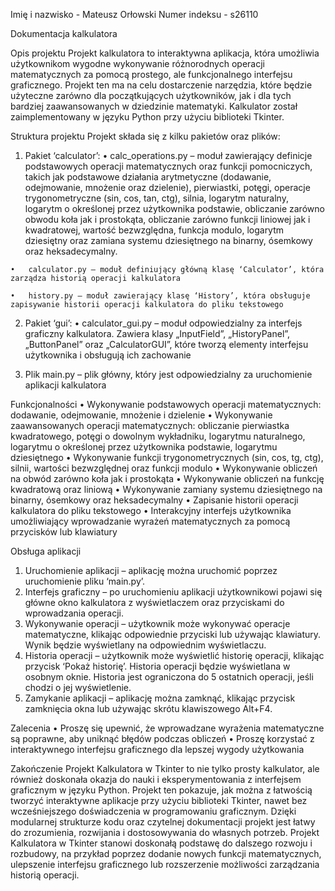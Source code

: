 Imię i nazwisko - Mateusz Orłowski
Numer indeksu - s26110

Dokumentacja kalkulatora

Opis projektu
Projekt kalkulatora to interaktywna aplikacja, która umożliwia użytkownikom wygodne wykonywanie różnorodnych operacji matematycznych za pomocą prostego,
ale funkcjonalnego interfejsu graficznego. Projekt ten ma na celu dostarczenie narzędzia, które będzie użyteczne zarówno dla początkujących użytkowników, 
jak i dla tych bardziej zaawansowanych w dziedzinie matematyki. Kalkulator został zaimplementowany w języku Python przy użyciu biblioteki Tkinter.

Struktura projektu
Projekt składa się z kilku pakietów oraz plików:

  1.	Pakiet ‘calculator’:
    •	calc_operations.py – moduł zawierający definicje podstawowych operacji matematycznych oraz funkcji pomocniczych,
      takich jak podstawowe działania arytmetyczne (dodawanie, odejmowanie, mnożenie oraz dzielenie),
      pierwiastki, potęgi, operacje trygonometryczne (sin, cos, tan, ctg), silnia, logarytm naturalny,
      logarytm o określonej przez użytkownika podstawie, obliczanie zarówno obwodu koła jak i prostokąta,
      obliczanie zarówno funkcji liniowej jak i kwadratowej, wartość bezwzględna, funkcja modulo,
      logarytm dziesiętny oraz zamiana systemu dziesiętnego na binarny, ósemkowy oraz heksadecymalny.
  
    •	calculator.py – moduł definiujący główną klasę ‘Calculator’, która zarządza historią operacji kalkulatora
    
    •	history.py – moduł zawierający klasę ‘History’, która obsługuje zapisywanie historii operacji kalkulatora do pliku tekstowego
    
  2.	Pakiet ‘gui’:
    •	calculator_gui.py – moduł odpowiedzialny za interfejs graficzny kalkulatora.
      Zawiera klasy „InputField”, „HistoryPanel”, „ButtonPanel” oraz „CalculatorGUI”, które tworzą elementy interfejsu użytkownika i obsługują ich zachowanie
  
  3.	Plik main.py – plik główny, który jest odpowiedzialny za uruchomienie aplikacji kalkulatora
  
  Funkcjonalności
    •	Wykonywanie podstawowych operacji matematycznych: dodawanie, odejmowanie, mnożenie i dzielenie
    •	Wykonywanie zaawansowanych operacji matematycznych: obliczanie pierwiastka kwadratowego, potęgi o dowolnym wykładniku, 
      logarytmu naturalnego, logarytmu o określonej przez użytkownika podstawie, logarytmu dziesiętnego
    •	Wykonywanie funkcji trygonometrycznych (sin, cos, tg, ctg), silnii, wartości bezwzględnej oraz funkcji modulo
    •	Wykonywanie obliczeń na obwód zarówno koła jak i prostokąta
    •	Wykonywanie obliczeń na funkcję kwadratową oraz liniową
    •	Wykonywanie zamiany systemu dziesiętnego na binarny, ósemkowy oraz heksadecymalny
    •	Zapisanie historii operacji kalkulatora do pliku tekstowego
    •	Interakcyjny interfejs użytkownika umożliwiający wprowadzanie wyrażeń matematycznych za pomocą przycisków lub klawiatury

Obsługa aplikacji
  1.	Uruchomienie aplikacji – aplikację można uruchomić poprzez uruchomienie pliku ‘main.py’.
  2.	Interfejs graficzny – po uruchomieniu aplikacji użytkownikowi pojawi się główne okno kalkulatora z wyświetlaczem oraz przyciskami do wprowadzania operacji.
  3.	Wykonywanie operacji – użytkownik może wykonywać operacje matematyczne, klikając odpowiednie przyciski lub używając klawiatury. Wynik będzie wyświetlany na odpowiednim wyświetlaczu.
  4.	Historia operacji – użytkownik może wyświetlić historię operacji, klikając przycisk ‘Pokaż historię’.
      Historia operacji będzie wyświetlana w osobnym oknie. Historia jest ograniczona do 5 ostatnich operacji, jeśli chodzi o jej wyświetlenie.
  5.	Zamykanie aplikacji – aplikację można zamknąć, klikając przycisk zamknięcia okna lub używając skrótu klawiszowego Alt+F4.

Zalecenia
  •	Proszę się upewnić, że wprowadzane wyrażenia matematyczne są poprawne, aby uniknąć błędów podczas obliczeń
  •	Proszę korzystać z interaktywnego interfejsu graficznego dla lepszej wygody użytkowania

Zakończenie
  Projekt Kalkulatora w Tkinter to nie tylko prosty kalkulator, ale również doskonała okazja do nauki i eksperymentowania z interfejsem graficznym w języku Python. 
  Projekt ten pokazuje, jak można z łatwością tworzyć interaktywne aplikacje przy użyciu biblioteki Tkinter, 
  nawet bez wcześniejszego doświadczenia w programowaniu graficznym. Dzięki modularnej strukturze kodu oraz czytelnej dokumentacji projekt jest łatwy do zrozumienia, 
  rozwijania i dostosowywania do własnych potrzeb.
  Projekt Kalkulatora w Tkinter stanowi doskonałą podstawę do dalszego rozwoju i rozbudowy, na przykład poprzez dodanie nowych funkcji matematycznych, 
  ulepszenie interfejsu graficznego lub rozszerzenie możliwości zarządzania historią operacji.
